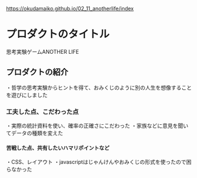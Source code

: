 

https://okudamaiko.github.io/02_11_anotherlife/index


# プロダクトのタイトル
思考実験ゲームANOTHER LIFE

## プロダクトの紹介
・哲学の思考実験からヒントを得て、おみくじのように別の人生を想像することを遊びにしました

### 工夫した点、こだわった点
・実際の統計資料を使い、確率の正確さにこだわった
・家族などに意見を聞いてデータの種類を変えた

#### 苦戦した点、共有したいハマリポイントなど
・CSS、レイアウト
・javascriptはじゃんけんやおみくじの形式を使ったので困らなかった
